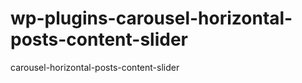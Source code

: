wp-plugins-carousel-horizontal-posts-content-slider
===================================================

carousel-horizontal-posts-content-slider
